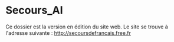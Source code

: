 # Secours_AI
Ce dossier est la version en édition du site web.
Le site se trouve à l'adresse suivante : http://secoursdefrancais.free.fr
